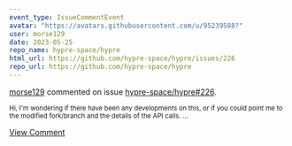 ```yaml
---
event_type: IssueCommentEvent
avatar: "https://avatars.githubusercontent.com/u/95239588?"
user: morse129
date: 2023-05-25
repo_name: hypre-space/hypre
html_url: https://github.com/hypre-space/hypre/issues/226
repo_url: https://github.com/hypre-space/hypre
---
```


<a href='https://github.com/morse129' target='_blank'>morse129</a> commented on issue <a href='https://github.com/hypre-space/hypre/issues/226' target='_blank'>hypre-space/hypre#226</a>.

<small>Hi, I'm wondering if there have been any developments on this, or if you could point me to the modified fork/branch and the details of the API calls....</small>

<a href='https://github.com/hypre-space/hypre/issues/226' target='_blank'>View Comment</a>